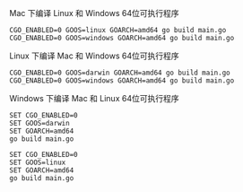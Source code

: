 Mac 下编译 Linux 和 Windows 64位可执行程序

    CGO_ENABLED=0 GOOS=linux GOARCH=amd64 go build main.go
    CGO_ENABLED=0 GOOS=windows GOARCH=amd64 go build main.go


Linux 下编译 Mac 和 Windows 64位可执行程序

    CGO_ENABLED=0 GOOS=darwin GOARCH=amd64 go build main.go
    CGO_ENABLED=0 GOOS=windows GOARCH=amd64 go build main.go


Windows 下编译 Mac 和 Linux 64位可执行程序

    SET CGO_ENABLED=0
    SET GOOS=darwin
    SET GOARCH=amd64
    go build main.go
    
    SET CGO_ENABLED=0
    SET GOOS=linux
    SET GOARCH=amd64
    go build main.go